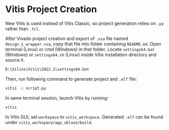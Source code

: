 # Vitis Project Creation

New Vitis is used instead of Vitis Classic, so project generation relies on `.py` rather than `.tcl`.

After Vivado project creation and export of `.xsa` file named `design_1_wrapper.xsa`, copy that file into folder containing `README.md`. Open terminal (Linux) or cmd (Windows) in that folder. Locate `settings64.bat` (Windows) or `settings64.sh`  (Linux) inside Vitis installation directory and source it.

```bash
D:\Xilinx\Vitis\2022.1\settings64.bat
```

Then, run following command to generate project and `.elf` file:

```bash
vitis -s script.py
```

In same terminal session, launch Vitis by running:

```bash
vitis
```

In Vitis GUI, set `workspace` to `vitis_workspace`. Generated `.elf` can be found under `vitis_workspace/app_ublaze/build`.
